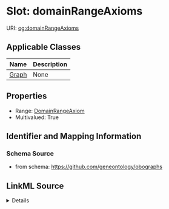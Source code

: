 # Slot: domainRangeAxioms

URI: [og:domainRangeAxioms](https://github.com/geneontology/obographs/domainRangeAxioms)



<!-- no inheritance hierarchy -->




## Applicable Classes

| Name | Description |
| --- | --- |
[Graph](Graph.md) | None






## Properties

* Range: [DomainRangeAxiom](DomainRangeAxiom.md)
* Multivalued: True







## Identifier and Mapping Information







### Schema Source


* from schema: https://github.com/geneontology/obographs




## LinkML Source

<details>
```yaml
name: domainRangeAxioms
from_schema: https://github.com/geneontology/obographs
rank: 1000
multivalued: true
alias: domainRangeAxioms
domain_of:
- Graph
range: DomainRangeAxiom

```
</details>
